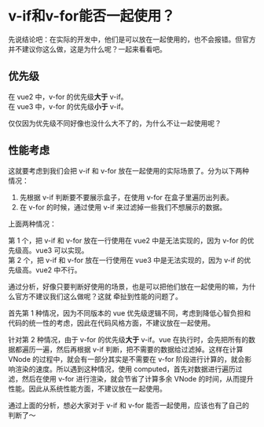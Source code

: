# v-if和v-for能否一起使用？

先说结论吧：在实际的开发中，他们是可以放在一起使用的，也不会报错。但官方并不建议你这么做，这是为什么呢？一起来看看吧。  

## 优先级

在 vue2 中，v-for 的优先级**大于** v-if。  
在 vue3 中，v-for 的优先级**小于** v-if。

仅仅因为优先级不同好像也没什么大不了的，为什么不让一起使用呢？

## 性能考虑

这就要考虑到我们会把 v-if 和 v-for 放在一起使用的实际场景了。分为以下两种情况：

1. 先根据 v-if 判断要不要展示盒子，在使用 v-for 在盒子里遍历出列表。
2. 在 v-for 的时候，通过使用 v-if 来过滤掉一些我们不想展示的数据。

上面两种情况：  

第 1 个，把 v-if 和 v-for 放在一行使用在 vue2 中是无法实现的，因为 v-for 的优先级高。vue3 可以实现。  
第 2 个，把 v-if 和 v-for 放在一行使用在 vue3 中是无法实现的，因为 v-if 的优先级高。vue2 中不行。

通过分析，好像只要判断好使用的场景，也是可以把他们放在一起使用的嘛，为什么官方不建议我们这么做呢？这就 牵扯到性能的问题了。  

首先第 1 种情况，因为不同版本的 vue 优先级逻辑不同，考虑到降低心智负担和代码的统一性的考虑，因此在代码风格方面，不建议放在一起使用。  

针对第 2 种情况，由于 v-for 的优先级**大于** v-if。vue 在执行时，会先把所有的数据都遍历一遍，然后再根据 v-if 判断，把不需要的数据给过滤掉。这样在计算 VNode 的过程中，就会有一部分其实是不需要在 v-for 阶段进行计算的，就会影响渲染的速度。所以遇到这种情况，使用 computed，首先对数据进行遍历过滤，然后在使用 v-for 进行渲染，就会节省了计算多余 VNode 的时间，从而提升性能。因此从系统性能方面，不建议放在一起使用。  

通过上面的分析，想必大家对于 v-if 和 v-for 能否一起使用，应该也有了自己的判断了～